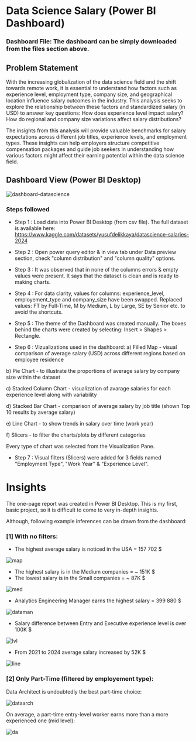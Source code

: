 
# Data Science Salary (Power BI Dashboard)

### Dashboard File: The dashboard can be simply downloaded from the files section above.

## Problem Statement

With the increasing globalization of the data science field and the shift towards remote work, it is essential to understand how factors such as experience level, employment type, company size, and geographical location influence salary outcomes in the industry. This analysis seeks to explore the relationship between these factors and standardized salary (in USD) to answer key questions: How does experience level impact salary? How do regional and company size variations affect salary distributions?

The insights from this analysis will provide valuable benchmarks for salary expectations across different job titles, experience levels, and employment types. These insights can help employers structure competitive compensation packages and guide job seekers in understanding how various factors might affect their earning potential within the data science field.

## Dashboard View (Power BI Desktop)

![dashboard-datascience](https://github.com/user-attachments/assets/f3b4fdb5-e93a-427c-97ab-6462e5e9d102)

### Steps followed 

- Step 1 : Load data into Power BI Desktop (from csv file). The full dataset is available here: 
https://www.kaggle.com/datasets/yusufdelikkaya/datascience-salaries-2024

- Step 2 : Open power query editor & in view tab under Data preview section, check "column distribution" and "column quality" options.

- Step 3 : It was observed that in none of the columns errors & empty values were present. It says that the dataset is clean and is ready to making charts. 

- Step 4 : For data clarity, values for columns: experience_level, employement_type and company_size have been swapped. Replaced values: FT by Full-Time, M by Medium, L by Large, SE by Senior etc. to avoid the shortcuts.

- Step 5 : The theme of the Dashboard was created manually. The boxes behind the charts were created by selecting: Insert > Shapes > Rectangle.

- Step 6 : Vizualizations used in the dashboard:
a) Filled Map - visual comparison of average salary (USD) across different regions based on employee residence 

b) Pie Chart - to illustrate the proportions of average salary by company size within the dataset

c) Stacked Column Chart - visualization of avarage salaries for each experience level along with variability

d) Stacked Bar Chart - comparison of average salary by job title (shown Top 10 results by average salary)

e) Line Chart - to show trends in salary over time (work year)

f) Slicers - to filter the charts/plots by different categories

Every type of chart was selected from the Visualization Pane.

- Step 7 : Visual filters (Slicers) were added for 3 fields named "Employment Type", "Work Year" & "Experience Level".


# Insights

The one-page report was created in Power BI Desktop. This is my first, basic project, so it is difficult to come to very in-depth insights.

Although, following example inferences can be drawn from the dashboard:

### [1] With no filters:
 - The highest average salary is noticed in the USA = 157 702 $
   
 ![map](https://github.com/user-attachments/assets/b29b6cdb-81cd-45fb-9fb3-07ce21537f91)
 
 - The highest salary is in the Medium companies = ~ 151K $
 - The lowest salary is in the Small companies = ~ 87K $

 ![med](https://github.com/user-attachments/assets/901853e6-2b79-494c-afc2-ea222a52c57f)

 - Analytics Engineering Manager earns the highest salary = 399 880 $
   
 ![dataman](https://github.com/user-attachments/assets/df3cd4ca-b34d-4abc-9ebe-1244c4e04056)

 - Salary difference between Entry and Executive experience level is over 100K $
   
 ![lvl](https://github.com/user-attachments/assets/7a924753-115c-4315-a71e-97aadfc8eb15)

 - From 2021 to 2024 average salary increased by 52K $
   
 ![line](https://github.com/user-attachments/assets/d314e655-5a54-464c-a2dc-fadb26523369)

### [2] Only Part-Time (filtered by employement type):

 Data Architect is undoubtedly the best part-time choice:

 ![dataarch](https://github.com/user-attachments/assets/b7ac7b87-bddf-4388-874a-782bc16bdbd5)

 On average, a part-time entry-level worker earns more than a more experienced one (mid level):

 ![da](https://github.com/user-attachments/assets/8f90a17c-3501-493d-9e63-15f5df809e19)






